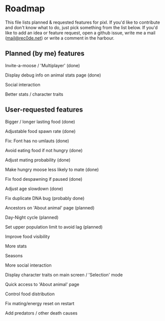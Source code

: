 ﻿Roadmap
====
This file lists planned & requested features for pixl.
If you'd like to contribute and don't know what to do, just pick something from the list below.
If you'd like to add an idea or feature request, open a github issue, write me a mail (mail@rec0de.net) or write a comment in the harbour.

## Planned (by me) features
Invite-a-moose / 'Multiplayer' (done)

Display debug info on animal stats page (done)

Social interaction

Better stats / character traits


## User-requested features

Bigger / longer lasting food (done)

Adjustable food spawn rate (done)

Fix: Font has no umlauts (done)

Avoid eating food if not hungry (done)

Adjust mating probability (done)

Make hungry moose less likely to mate (done)

Fix food despawning if paused (done)

Adjust age slowdown (done)

Fix duplicate DNA bug (probably done)

Ancestors on 'About animal' page (planned)

Day-Night cycle (planned)

Set upper population limit to avoid lag (planned)

Improve food visibility

More stats

Seasons

More social interaction

Display character traits on main screen / 'Selection' mode

Quick access to 'About animal' page 

Control food distribution

Fix mating/energy reset on restart

Add predators / other death causes
